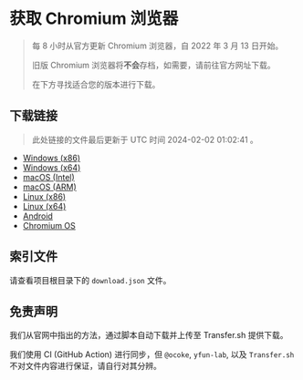 # 获取 Chromium 浏览器

> 每 8 小时从官方更新 Chromium 浏览器，自 2022 年 3 月 13 日开始。
> 
> 旧版 Chromium 浏览器将**不会**存档，如需要，请前往官方网址下载。
>
> 在下方寻找适合您的版本进行下载。

## 下载链接

> 此处链接的文件最后更新于 UTC 时间 2024-02-02 01:02:41
。

- [Windows (x86)](https://transfer.sh/MAhdffkbOj/Win.zip)
- [Windows (x64)](https://transfer.sh/SO4kUGJgMA/Win_x64.zip)
- [macOS (Intel)](https://transfer.sh/eL37LdNvP6/Mac.zip)
- [macOS (ARM)](https://transfer.sh/ybVJkoLSjc/Mac_Arm.zip)
- [Linux (x86)](https://transfer.sh/2v53mUyh8d/Linux.zip)
- [Linux (x64)](https://transfer.sh/Qy5RxPRlxT/Linux_x64.zip)
- [Android](https://transfer.sh/yMoV6SGb30/Android.zip)
- [Chromium OS](https://transfer.sh/MMPGL2xBdt/Linux_ChromiumOS_Full.zip)

## 索引文件

请查看项目根目录下的 `download.json` 文件。

## 免责声明

我们从官网中指出的方法，通过脚本自动下载并上传至 Transfer.sh 提供下载。

我们使用 CI (GitHub Action) 进行同步，但 `@ocoke`, `yfun-lab`, 以及 `Transfer.sh` 不对文件内容进行保证，请自行对其分辨。
